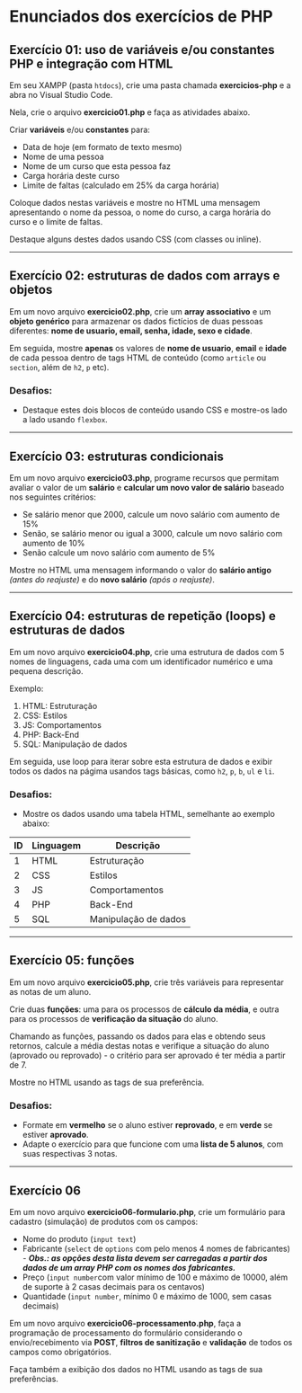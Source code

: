 # Enunciados dos exercícios de PHP

## Exercício 01: uso de variáveis e/ou constantes PHP e integração com HTML

Em seu XAMPP (pasta `htdocs`), crie uma pasta chamada **exercicios-php** e a abra no Visual Studio Code.

Nela, crie o arquivo **exercicio01.php** e faça as atividades abaixo.

Criar **variáveis** e/ou **constantes** para:

- Data de hoje (em formato de texto mesmo)
- Nome de uma pessoa
- Nome de um curso que esta pessoa faz
- Carga horária deste curso
- Limite de faltas (calculado em 25% da carga horária)

Coloque dados nestas variáveis e mostre no HTML uma mensagem apresentando o nome da pessoa, o nome do curso, a carga horária do curso e o limite de faltas.
 
Destaque alguns destes dados usando CSS (com classes ou inline).

---

## Exercício 02: estruturas de dados com arrays e objetos
 
Em um novo arquivo **exercicio02.php**, crie um **array associativo** e um **objeto genérico** para armazenar os dados fictícios de duas pessoas diferentes: **nome de usuario, email, senha, idade, sexo e cidade**.
 
Em seguida, mostre **apenas** os valores de **nome de usuario**, **email** e **idade** de cada pessoa dentro de tags HTML de conteúdo (como `article` ou `section`, além de `h2`, `p` etc).
 
### Desafios:

- Destaque estes dois blocos de conteúdo usando CSS e mostre-os lado a lado usando `flexbox`.

---

## Exercício 03: estruturas condicionais

Em um novo arquivo **exercicio03.php**, programe recursos que permitam avaliar o valor de um **salário** e **calcular um novo valor de salário** baseado nos seguintes critérios:

- Se salário menor que 2000, calcule um novo salário com aumento de 15%
- Senão, se salário menor ou igual a 3000, calcule um novo salário com aumento de 10%
- Senão calcule um novo salário com aumento de 5%

Mostre no HTML uma mensagem informando o valor do **salário antigo** *(antes do reajuste)* e do **novo salário** *(após o reajuste)*.

---

## Exercício 04: estruturas de repetição (loops) e estruturas de dados

Em um novo arquivo **exercicio04.php**, crie uma estrutura de dados com 5 nomes de linguagens, cada uma com um identificador numérico e uma pequena descrição.
 
Exemplo:
 
1. HTML: Estruturação
2. CSS: Estilos
3. JS: Comportamentos
4. PHP: Back-End
5. SQL: Manipulação de dados

Em seguida, use loop para iterar sobre esta estrutura de dados e exibir todos os dados na págima usandos tags básicas, como `h2`, `p`, `b`, `ul` e `li`.

### Desafios: 

- Mostre os dados usando uma tabela HTML, semelhante ao exemplo abaixo:
 
ID  | Linguagem   |   Descrição
--- | ---------   |   --------
1   | HTML        |   Estruturação
2   | CSS         |   Estilos
3   | JS          |   Comportamentos
4   | PHP         |   Back-End
5   | SQL         |   Manipulação de dados
 
---

## Exercício 05: funções

Em um novo arquivo **exercicio05.php**, crie três variáveis para representar as notas de um aluno. 

Crie duas **funções**: uma para os processos de **cálculo da média**, e outra para os processos de **verificação da situação** do aluno.

Chamando as funções, passando os dados para elas e obtendo seus retornos, calcule a média destas notas e verifique a situação do aluno (aprovado ou reprovado) - o critério para ser aprovado é ter média a partir de 7.

Mostre no HTML usando as tags de sua preferência.
 
### Desafios:
 
- Formate em **vermelho** se o aluno estiver **reprovado**, e em **verde** se estiver **aprovado**.
- Adapte o exercício para que funcione com uma **lista de 5 alunos**, com suas respectivas 3 notas.

---

## Exercício 06

Em um novo arquivo **exercicio06-formulario.php**, crie um formulário para cadastro (simulação) de produtos com os campos:

- Nome do produto (`input text`)
- Fabricante (`select` de `options` com pelo menos 4 nomes de fabricantes) - ***Obs.: as opções desta lista devem ser carregadas a partir dos dados de um array PHP com os nomes dos fabricantes.*** 
- Preço (`input number`com valor mínimo de 100 e máximo de 10000, além de suporte à 2 casas decimais para os centavos)
- Quantidade (`input number`, mínimo 0 e máximo de 1000, sem casas decimais)

Em um novo arquivo **exercicio06-processamento.php**, faça a programação de processamento do formulário considerando o envio/recebimento via **POST**, **filtros de sanitização** e **validação** de todos os campos como obrigatórios. 

Faça também a exibição dos dados no HTML usando as tags de sua preferências.
